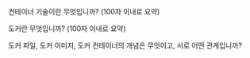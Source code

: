 컨테이너 기술이란 무엇입니까? (100자 이내로 요약)

도커란 무엇입니까? (100자 이내로 요약)

도커 파일, 도커 이미지, 도커 컨테이너의 개념은 무엇이고, 서로 어떤 관계입니까?
